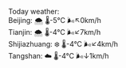 Today weather:  
Beijing: 🌨  🌡️-5°C 🌬️↖0km/h  
Tianjin: 🌨  🌡️-4°C 🌬️↙7km/h  
Shijiazhuang: ❄️   🌡️-4°C 🌬️↙4km/h  
Tangshan: ☁️   🌡️-4°C 🌬️↓1km/h  

